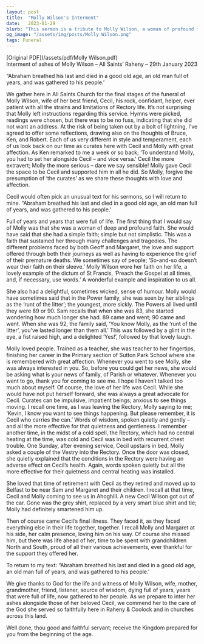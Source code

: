 ```yaml
---
layout: post
title:  "Molly Wilson's Interment"
date:   2023-01-29
blurb: "This sermon is a tribute to Molly Wilson, a woman of profound faith and a loving wife, mother, and grandmother. It reflects on her life, her deep faith, her delightful sense of humor, and her love for people. The sermon also highlights her supportive role in her husband Cecil's ministry and her impact on the community."
og_image: "/assets/img/posts/Molly Wilson.png"
tags: Funeral
---
```

[Original PDF](/assets/pdf/Molly Wilson.pdf)    
Interment of ashes of Molly Wilson – All Saints’ Raheny – 29th January 2023

“Abraham breathed his last and died in a good old age, an old man full of years, and was gathered to his people.’

We gather here in All Saints Church for the final stages of the funeral of Molly Wilson, wife of her best friend, Cecil, his rock, confidant, helper, ever patient with all the strains and limitations of Rectory life. It’s not surprising that Molly left instructions regarding this service. Hymns were picked, readings were chosen, but there was to be no fuss, indicating that she did not want an address. At the risk of being taken out by a bolt of lightning, I’ve agreed to offer some reflections, drawing also on the thoughts of Bruce, Ken, and Robert. Each of us very different in style and temperament, each of us look back on our time as curates here with Cecil and Molly with great affection. As Ken remarked to me a week or so back; ‘To understand Molly, you had to set her alongside Cecil – and vice versa.’ Cecil the more extravert; Molly the more serious – dare we say sensible! Molly gave Cecil the space to be Cecil and supported him in all he did. So Molly, forgive the presumption of ‘the curates’ as we share these thoughts with love and affection.

Cecil would often pick an unusual text for his sermons, so I will return to mine. “Abraham breathed his last and died in a good old age, an old man full of years, and was gathered to his people.’

Full of years and years that were full of life. The first thing that I would say of Molly was that she was a woman of deep and profound faith. She would have said that she had a simple faith; simple but not simplistic. This was a faith that sustained her through many challenges and tragedies. The different problems faced by both Geoff and Margaret, the love and support offered through both their journeys as well as having to experience the grief of their premature deaths. We sometimes say of people; ‘So-and-so doesn’t wear their faith on their sleeve.’ Molly Wilson wore her faith on her life, a lovely example of the dictum of St Francis, ‘Preach the Gospel at all times, and, if necessary, use words.’ A wonderful example and inspiration to us all.

She also had a delightful, sometimes wicked, sense of humour. Molly would have sometimes said that in the Power family, she was seen by her siblings as the ‘runt of the litter’; the youngest, more sickly. The Powers all lived until they were 89 or 90. Sam recalls that when she was 83, she started wondering how much longer she had. 89 came and went; 90 came and went. When she was 92, the family said, ‘You know Molly, as the ‘runt of the litter’, you’ve lasted longer than them all.’ This was followed by a glint in the eye, a fist raised high, and a delighted ‘Yes!’, followed by that lovely laugh.

Molly loved people. Trained as a teacher, she was teacher to her fingertips, finishing her career in the Primary section of Sutton Park School where she is remembered with great affection. Whenever you went to see Molly, she was always interested in you. So, before you could get her news, she would be asking what is your news of family, of Parish or whatever. Whenever you went to go, thank you for coming to see me. I hope I haven’t talked too much about myself. Of course, the love of her life was Cecil. While she would have not put herself forward, she was always a great advocate for Cecil. Curates can be impulsive, impatient beings; anxious to see things moving. I recall one time, as I was leaving the Rectory, Molly saying to me; ‘Kevin, I know you want to see things happening. But please remember, it is Cecil who carries the can.’ Words of wisdom, spoken quietly and gently – and all the more effective for that quietness and gentleness. I remember another time, in the midst of a cold spell, the Rectory, which had no central heating at the time, was cold and Cecil was in bed with recurrent chest trouble. One Sunday, after evening service, Cecil upstairs in bed, Molly asked a couple of the Vestry into the Rectory. Once the door was closed, she quietly explained that the conditions in the Rectory were having an adverse effect on Cecil’s health. Again, words spoken quietly but all the more effective for their quietness and central heating was installed.

She loved that time of retirement with Cecil as they retired and moved up to Belfast to be near Sam and Margaret and their children. I recall at that time, Cecil and Molly coming to see us in Ahoghill. A new Cecil Wilson got out of the car. Gone was the grey shirt, replaced by a very smart blue shirt and tie; Molly had definitely smartened him up.

Then of course came Cecil’s final illness. They faced it, as they faced everything else in their life together, together. I recall Molly and Margaret at his side, her calm presence, loving him on his way. Of course she missed him, but there was life ahead of her, time to be spent with grandchildren North and South, proud of all their various achievements, ever thankful for the support they offered her.

To return to my text: “Abraham breathed his last and died in a good old age, an old man full of years, and was gathered to his people.’

We give thanks to God for the life and witness of Molly Wilson, wife, mother, grandmother, friend, listener, source of wisdom, dying full of years, years that were full of life, now gathered to her people. As we prepare to inter her ashes alongside those of her beloved Cecil, we commend her to the care of the God she served so faithfully here in Raheny & Coolock and in churches across this land.

Well done, thou good and faithful servant; receive the Kingdom prepared for you from the beginning of the age.
